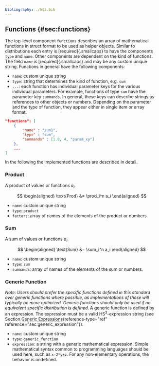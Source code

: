 ```yaml
---
bibliography: ./hs3.bib
---
```



## Functions {#sec:functions} 
The top-level component `functions` describes an array of mathematical functions in struct format to be used as helper objects. Similar to distributions each entry is [required]{.smallcaps} to have the components `type` and `name`. Other components are dependent on the kind of functions. The field `name` is [required]{.smallcaps} and may be any custom unique string. Functions in general have the following components: 

-   `name`: custom unique string 
-   `type`: string that determines the kind of function, e.g. `sum` 
-   `...`: each function has individual parameter keys for the various     individual parameters. For example, functions of type `sum` have the     parameter key `summands`. In general, these keys can describe     strings as references to other objects or numbers. Depending on the     parameter and the type of function, they appear either in single     item or array format. 

```json title="Example: Functions"
"functions": [ 
	{ 
		"name" : "sum1", 
		"type" : "sum", 
		"summands" : [1.8, 4, "param_xy"] 
	}, 
	... 
]
``` 

In the following the implemented functions are described in detail. 

### Product 
A product of values or functions $a_i$. 



$$
\begin{aligned} \text{Prod} &= \prod_i^n a_i \end{aligned} 
$$



-   `name`: custom unique string 
-   `type`: `product` 
-   `factors`: array of names of the elements of the product or numbers. 

### Sum 
A sum of values or functions $a_i$. 

$$
\begin{aligned} \text{Sum} &= \sum_i^n a_i \end{aligned} 
$$

-   `name`: custom unique string 
-   `type`: `sum` 
-   `summands`: array of names of the elements of the sum or numbers. 

### Generic Function 
*Note: Users should prefer the specific functions defined in this standard over generic functions where possible, as implementations of these will typically be more optimized. Generic functions should only be used if no equivalent specific distribution is defined.* 
A generic function is defined by an expression. The expression must be a valid HS<sup>3</sup>-expression string (see Section 
[Generic Expressions](#sec:generic_expression){reference-type="ref" reference="sec:generic_expression"}). 

-   `name`: custom unique string 
-   `type`: `generic_function` 
-   `expression`: a string with a generic mathematical expression.     Simple mathematical syntax common to programming languages should be     used here, such as `x-2*y+z`. For any non-elementary operations, the     behavior is undefined. 
